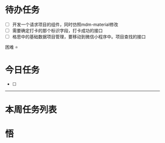 # 待办任务
- [ ] 开发一个请求项目的组件，同时仿照mdm-material修改
- [ ] 需要确定打卡的那个标识字段，打卡成功的接口
- [ ] 格思中的基础数据项目管理，要移动到微信小程序中。项目查找的接口

困难
⭐

# 今日任务
- [ ] 




------
# 本周任务列表



# 悟